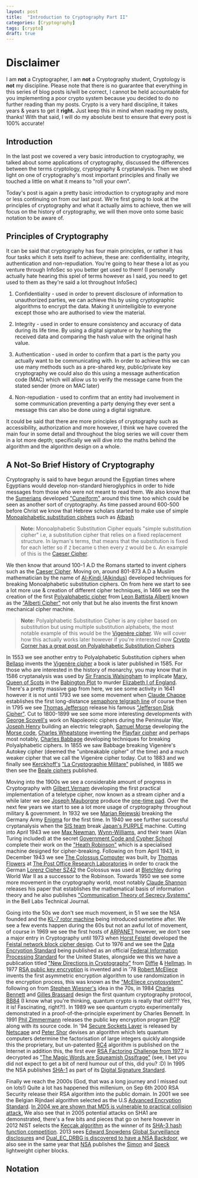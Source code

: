 ```yaml
---
layout: post
title:  "Introduction to Cryptography Part II"
categories: [Cryptography]
tags: [crypto]
draft: true
---
```


# Disclaimer

I am **not** a Cryptographer, I am **not** a Cryptography student, Cryptology is **not** my discipline. Please note that there is no guarantee that everything in this series of blog posts is/will be correct, I cannot be held accountable for you implementing a poor crypto system because you decided to do no further reading than my posts. Crypto is a very hard discipline, it takes years & years to get it **right.** Just keep this in mind when reading my posts, thanks! With that said, I will do my absolute best to ensure that every post is 100% accurate!

## Introduction

In the last post we covered a very basic introduction to cryptography, we talked about some applications of cryptography, discussed the differences between the terms cryptology, cryptography & cryptanalysis. Then we shed light on one of cryptography's most important principles and finally we touched a little on what it means to "roll your own".

Today's post is again a pretty basic introduction to cryptography and more or less continuing on from our last post. We're first going to look at the principles of cryptography and what it actually aims to achieve, then we will focus on the history of cryptography, we will then move onto some basic notation to be aware of.

## Principles of Cryptography

It can be said that cryptography has four main principles, or rather it has four tasks which it sets itself to achieve, these are: confidentiality, integrity, authentication and non-repudiation. You're going to hear these a lot as you venture through InfoSec so you better get used to them! (I personally actually hate hearing this spiel of terms however as I said, you need to get used to them as they're said a lot throughout InfoSec)

1. Confidentiality - used in order to prevent disclosure of information to unauthorized parties, we can achieve this by using cryptographic algorithms to encrypt the data. Making it unintelligible to everyone except those who are authorised to view the material.

2. Integrity - used in order to ensure consistency and accuracy of data during its life time. By using a digital signature or by hashing the received data and comparing the hash value with the original hash value.

3. Authentication - used in order to confirm that a part is the party you actually want to be communicating with. In order to achieve this we can use many methods such as a pre-shared key, public/private key cryptography we could also do this using a message authentication code (MAC) which will allow us to verify the message came from the stated sender (more on MAC later)

4. Non-repudiation - used to confirm that an entity had involvement in some communication preventing a party denying they ever sent a message this can also be done using a digital signature.

It could be said that there are more principles of cryptography such as accessibility, authorization and more however, I think we have covered the main four in some detail and throughout the blog series we will cover them in a lot more depth; specifically we will dive into the maths behind the algorithm and the algorithm design on a whole.

## A Not-So Brief History of Cryptography

Cryptography is said to have begun around the Egyptian times where Egyptians would develop non-standard hieroglyphics in order to hide messages from those who were not meant to read them. We also know that the [Sumerians](https://en.wikipedia.org/wiki/Sumerian_language) developed ["Cuneiform"](https://en.wikipedia.org/wiki/Cuneiform) around this time too which could be seen as another sort of cryptography. As time passed around 600-500 before Christ we know that Hebrew scholars started to make use of simple [Monoalphabetic substitution ciphers](https://crypto.interactive-maths.com/monoalphabetic-substitution-ciphers.html) such as [Atbash](https://en.wikipedia.org/wiki/Atbash)

 > **Note:** Monoalphabetic Substitution Cipher equals "simple substitution cipher" i.e, a substitution cipher that relies on a fixed replacement structure. In layman's terms, that means that the substitution is fixed for each letter so if `Z` became `G` then every `Z` would be `G`. An example of this is the [Caeser Cipher](https://en.wikipedia.org/wiki/Caesar_cipher).

We then know that around 100-1 A.D the Romans started to invent ciphers such as the [Caeser Cipher](https://en.wikipedia.org/wiki/Caesar_cipher). Moving on, around 801-873 A.D a Muslim mathematician by the name of [Al-Kindi (Alkindus)](https://en.wikipedia.org/wiki/Al-Kindi) developed techniques for breaking Monoalphabetic substitution ciphers. On from here we start to see a lot more use & creation of different cipher techniques, in 1466 we see the creation of the first [Polyalphabetic cipher](https://en.wikipedia.org/wiki/Polyalphabetic_cipher) from [Leon Battista Alberti](https://en.wikipedia.org/wiki/Leon_Battista_Alberti) known as the ["Alberti Cipher"](https://en.wikipedia.org/wiki/Alberti_cipher) not only that but he also invents the first known mechanical cipher machine.

 > **Note:** Polyalphabetic Substitution Cipher is any cipher based on substitution but using multiple substitution alphabets, the most notable example of this would be the [Vigenère cipher](https://en.wikipedia.org/wiki/Vigen%C3%A8re_cipher). We will cover how this actually works later however if you're interested now [Crypto Corner has a great post on Polyalphabetic Substitution Ciphers](https://crypto.interactive-maths.com/polyalphabetic-substitution-ciphers.html)

In 1553 we see another entry to Polyalphabetic Substitution ciphers when [Bellaso](https://en.wikipedia.org/wiki/Giovan_Battista_Bellaso) invents the [Vigenère cipher](https://en.wikipedia.org/wiki/Vigen%C3%A8re_cipher) a book is later published in 1585. For those who are interested in the history of monarchy, you may know that in 1586 cryptanalysis was used by [Sir Francis Walsingham](https://en.wikipedia.org/wiki/Francis_Walsingham) to implicate [Mary, Queen of Scots](https://en.wikipedia.org/wiki/Mary,_Queen_of_Scots) in the [Babington Plot](https://en.wikipedia.org/wiki/Babington_Plot) to murder [Elizabeth I of England](https://en.wikipedia.org/wiki/Elizabeth_I_of_England). There's a pretty massive gap from here, we see some activity in 1641 however it is not until 1793 we see some movement when [Claude Chappe](https://en.wikipedia.org/wiki/Claude_Chappe) establishes the first long-distance [semaphore telgraph line](https://en.wikipedia.org/wiki/Semaphore_telegraph) of course then in 1795 we see [Thomas Jefferson](https://en.wikipedia.org/wiki/Thomas_Jefferson) release his famous ["Jefferson Disk Cipher"](https://en.wikipedia.org/wiki/Jefferson_disk). Cut to 1800-1899 we see some more interesting developments with [George Scovell's](https://en.wikipedia.org/wiki/George_Scovell) work on Napoleonic ciphers during the Peninsular War, [Joseph Henry](https://en.wikipedia.org/wiki/Joseph_Henry) building an electric telegraph, [Samuel Morse](https://en.wikipedia.org/wiki/Samuel_Morse) developing the [Morse code](https://en.wikipedia.org/wiki/Morse_code), [Charles Wheatstone](https://en.wikipedia.org/wiki/Charles_Wheatstone) inventing the [Playfair cipher](https://en.wikipedia.org/wiki/Playfair_cipher) and perhaps most notably, [Charles Babbage](https://en.wikipedia.org/wiki/Charles_Babbage) developing techniques for breaking Polyalphabetic ciphers. In 1855 we saw Babbage breaking Vigenère's Autokey cipher (deemed the "unbreakable cipher" of the time) and a much weaker cipher that we call the Vigenère cipher today. Cut to 1883 and we finally see [Kerckhoff's](https://en.wikipedia.org/wiki/Auguste_Kerckhoffs) ["La Cryptographie Militare"](http://www.contravex.com/2015/03/04/kerckhoffs-history-and-principles-of-military-cryptography-translated-and-adnotated/) published, in 1885 we then see the [Beale ciphers](https://en.wikipedia.org/wiki/Beale_ciphers) published.

Moving into the 1900s we see a considerable amount of progress in Cryptography with [Gilbert Vernam](https://en.wikipedia.org/wiki/Gilbert_Vernam) developing the first practical implementation of a teletype cipher, now known as a stream cipher and a while later we see [Joseph Mauborgne](https://en.wikipedia.org/wiki/Joseph_Mauborgne) produce the [one-time pad](https://en.wikipedia.org/wiki/One-time_pad). Over the next few years we start to see a lot more usage of cryptography throughout military & government. In 1932 we see [Marian Rejewski](https://en.wikipedia.org/wiki/Marian_Rejewski) breaking the Germany Army [Enigma](https://en.wikipedia.org/wiki/Enigma_machine) for the first time. In 1940 we see further successful cryptanalysis when the [SIS team](https://en.wikipedia.org/wiki/Signal_Intelligence_Service) break [Japan's PURPLE](https://en.wikipedia.org/wiki/Type_B_Cipher_Machine) machine. Cutting into April 1943 we see [Max Newman](https://en.wikipedia.org/wiki/Max_Newman), [Wynn-Williams](https://en.wikipedia.org/wiki/C._E._Wynn-Williams), and their team (Alan Turing included) at the secret [Government Code and Cypher School](https://spartacus-educational.com/GCCS.htm) complete their work on the ["Heath Robinson"](https://en.wikipedia.org/wiki/Heath_Robinson_(codebreaking_machine)) which is a specialised machine designed for cipher-breaking. Following on from April 1943, in December 1943 we see [The Colossus Computer](https://en.wikipedia.org/wiki/Colossus_computer) was built, by [Thomas Flowers](https://en.wikipedia.org/wiki/Tommy_Flowers) at [The Post Office Research Laboratories](https://en.wikipedia.org/wiki/Post_Office_Research_Station) in order to crack the German [Lorenz Cipher SZ42](https://en.wikipedia.org/wiki/Lorenz_cipher) the Colossus was used at [Bletchley](https://en.wikipedia.org/wiki/Bletchley_Park) during World War II as a successor to the Robinson. Towards 1950 we see some more movement in the cryptography world, most notably [Claude Shannon](https://en.wikipedia.org/wiki/Claude_Shannon) releases his paper that establishes the mathematical basis of information theory and he also publishes ["Communication Theory of Secrecy Systems"](http://pages.cs.wisc.edu/~rist/642-spring-2014/shannon-secrecy.pdf) in the Bell Labs Technical Journal.

Going into the 50s we don't see much movement, in 51 we see the NSA founded and the [KL-7 rotor machine](https://en.wikipedia.org/wiki/KL-7) being introduced sometime after. We see a few events happen during the 60s but not an awful lot of movement, of course in 1969 we see the first hosts of [ARPANET](https://en.wikipedia.org/wiki/ARPANET) however, we don't see a major entry in Cryptography until 1973 when [Horst Feistel](https://en.wikipedia.org/wiki/Horst_Feistel) developed the [Feistal network block cipher design](https://en.wikipedia.org/wiki/Feistel_cipher). Cut to 1976 and we see the [Data Encryption Standard](https://en.wikipedia.org/wiki/Data_Encryption_Standard) being published as an official [Federal Information Processing Standard](https://en.wikipedia.org/wiki/Federal_Information_Processing_Standards) for the United States, alongside we this we have a publication titled ["New Directions in Cryptography"](https://ee.stanford.edu/~hellman/publications/24.pdf) from [Diffie](https://en.wikipedia.org/wiki/Whitfield_Diffie) & [Hellman](https://www.google.com/search?safe=strict&q=Martin+Hellman&stick=H4sIAAAAAAAAAONgFuLUz9U3MDK3MCtRgjDNcioNtPgCUouK8_OCM1NSyxMrixex8vkmFpVk5il4pObk5CbmAQCWG_alOQAAAA&sa=X&ved=2ahUKEwiSyv7TpJjgAhWIUBUIHckwAc0QxA0wJXoECAoQBQ&biw=1920&bih=969). In 1977 [RSA public key encryption](https://en.wikipedia.org/wiki/RSA_(cryptosystem)) is invented and in '78 [Robert McEliece](https://en.wikipedia.org/wiki/Robert_McEliece) invents the first asymmetric encryption algorithm to use randomization in the encryption process, this was known as the ["McEliece cryptosystem"](https://en.wikipedia.org/wiki/McEliece_cryptosystem) following on from [Stephen Wiesner's](https://en.wikipedia.org/wiki/Stephen_Wiesner) idea in the 70s, in 1984 [Charles Bennett](https://en.wikipedia.org/wiki/Charles_H._Bennett_(computer_scientist)) and [Gilles Brassard](https://en.wikipedia.org/wiki/Gilles_Brassard) design the first quantum cryptography protocol, [BB84](https://en.wikipedia.org/wiki/BB84) (I know what you're thinking, quantum crypto is really that old!?!? Yes, it is! Fascinating, right?!). In 1989 we see quantum crypto experimentally demonstrated in a proof-of-the-principle experiment by Charles Bennett. In 1991 [Phil Zimmermann](https://en.wikipedia.org/wiki/Phil_Zimmermann) releases the public key encryption program [PGP](https://en.wikipedia.org/wiki/Pretty_Good_Privacy) along with its source code. In '94 [Secure Sockets Layer](https://en.wikipedia.org/wiki/Secure_Sockets_Layer) is released by [Netscape](https://en.wikipedia.org/wiki/Netscape) and [Peter Shor](https://en.wikipedia.org/wiki/Peter_Shor) devises an algorithm which lets quantum computers determine the factorisation of large integers quickly alongside this the proprietary, but un-patented [RC4](https://en.wikipedia.org/wiki/RC4) algorithm is published on the Internet in addition this, the first ever [RSA Factoring Challenge from 1977](https://en.wikipedia.org/wiki/RSA_Factoring_Challenge) is decrypted as ["The Magic Words are Squeamish Ossifrage"](https://en.wikipedia.org/wiki/The_Magic_Words_are_Squeamish_Ossifrage) (see, I bet you did not expect to get a bit of nerd humour out of this, did you? :D) In 1995 the NSA publishes [SHA-1](https://en.wikipedia.org/wiki/SHA-1) as part of its [Digital Signature Standard](https://en.wikipedia.org/wiki/Digital_Signature_Standard).

Finally we reach the 2000s (God, that was a long journey and I missed out on lots!) Quite a lot has happened this millenium, on Sep 6th 2000 RSA Security release their RSA algorithm into the public domain. In 2001 we see the Belgian Rijndael algorithm selected as the U.S [Advanced Encryption Standard](https://en.wikipedia.org/wiki/Advanced_Encryption_Standard). [In 2004 we are shown that MD5 is vulnerable to practical collision attack.](https://eprint.iacr.org/2004/199) We also see that in 2005 potential attacks on SHA1 are demonstrated, there's a few bits and pieces that go on here however in 2012 NIST selects the [Keccak algorithm](https://en.wikipedia.org/wiki/SHA-3) as the winner of its [SHA-3 hash function competition](https://en.wikipedia.org/wiki/NIST_hash_function_competition). 2013 sees [Edward Snowdens](https://en.wikipedia.org/wiki/Edward_Snowden) [Global Surveillance disclosures](https://en.wikipedia.org/wiki/Global_surveillance_disclosures_(2013%E2%80%93present)) and [Dual_EC_DRBG is discovered to have a NSA Backdoor](https://en.wikipedia.org/wiki/Dual_EC_DRBG), we also see in the same year that [NSA](https://en.wikipedia.org/wiki/National_Security_Agency) publishes the [Simon](https://en.wikipedia.org/wiki/Simon_(cipher)) and [Speck](https://en.wikipedia.org/wiki/Speck_(cipher)) lightweight cipher blocks.

## Notation
